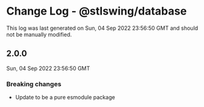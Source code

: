 # Change Log - @stlswing/database

This log was last generated on Sun, 04 Sep 2022 23:56:50 GMT and should not be manually modified.

## 2.0.0
Sun, 04 Sep 2022 23:56:50 GMT

### Breaking changes

- Update to be a pure esmodule package

